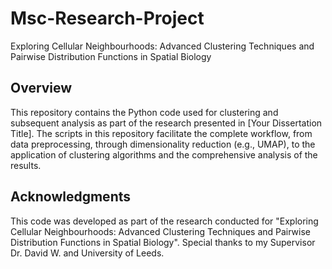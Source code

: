 # Msc-Research-Project
Exploring Cellular Neighbourhoods: Advanced Clustering Techniques and Pairwise Distribution Functions in Spatial Biology

## Overview
This repository contains the Python code used for clustering and subsequent analysis as part of the research presented in [Your Dissertation Title]. The scripts in this repository facilitate the complete workflow, from data preprocessing, through dimensionality reduction (e.g., UMAP), to the application of clustering algorithms and the comprehensive analysis of the results.

## Acknowledgments
This code was developed as part of the research conducted for "Exploring Cellular Neighbourhoods: Advanced Clustering Techniques and Pairwise Distribution Functions in Spatial Biology". Special thanks to my Supervisor Dr. David W. and University of Leeds.
